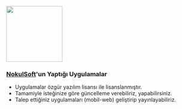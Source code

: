 <a href="http://nokulsoft.com"><img src="https://user-images.githubusercontent.com/20879375/48089293-32d7e380-e215-11e8-9a12-264073de981f.png" align="center" height="150" width="150"></a>

### [NokulSoft](http://nokulsoft.com/)'un Yaptığı Uygulamalar

* Uygulamalar özgür yazılım lisansı ile lisanslanmıştır.
* Tamamiyle isteğinize göre güncelleme verebiliriz, yapabilirsiniz.
* Talep ettiğiniz uygulamaları (mobil-web) geliştirip yayınlayabiliriz.
